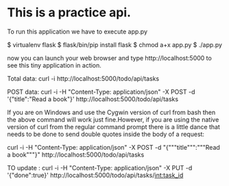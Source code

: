 # This is a practice api.

To run this application we have to execute app.py

$ virtualenv flask
$ flask/bin/pip install flask
$ chmod a+x app.py
$ ./app.py

now you can launch your web browser and type http://localhost:5000 to see this tiny application in action.

Total data: curl -i http://localhost:5000/todo/api/tasks

POST data: curl -i -H "Content-Type: application/json" -X POST -d '{"title":"Read a book"}' http://localhost:5000/todo/api/tasks

If you are on Windows and use the Cygwin version of curl from bash then the above command will work just fine.However, if you are using the native version of curl from the regular command prompt there is a little dance that needs to be done to send double quotes inside the body of a request:

curl -i -H "Content-Type: application/json" -X POST -d "{"""title""":"""Read a book"""}" http://localhost:5000/todo/api/tasks

TO update : curl -i -H "Content-Type: application/json" -X PUT -d '{"done":true}' http://localhost:5000/todo/api/tasks/<int:task_id>